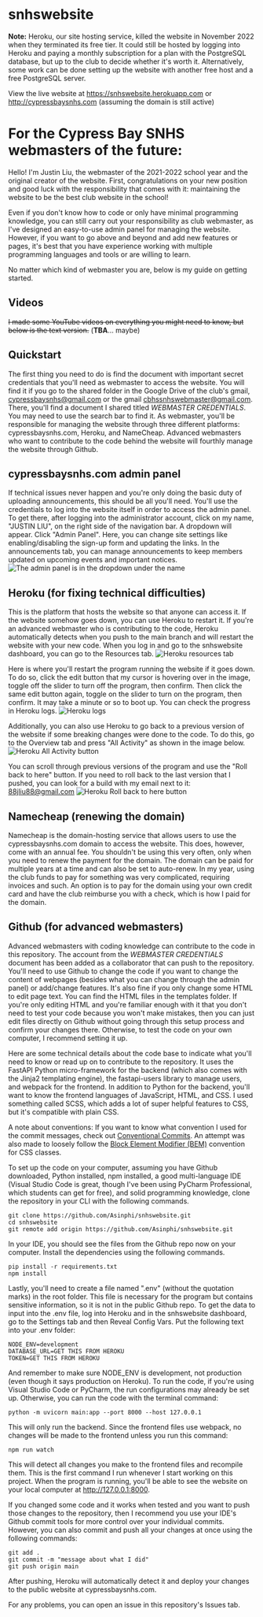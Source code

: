 # snhswebsite

**Note:** Heroku, our site hosting service, killed the website in November 2022 when they terminated its free tier. It could still be hosted by logging into Heroku and paying a monthly subscription for a plan with the PostgreSQL database, but up to the club to decide whether it's worth it. Alternatively, some work can be done setting up the website with another free host and a free PostgreSQL server.

View the live website at https://snhswebsite.herokuapp.com or http://cypressbaysnhs.com (assuming the domain is still active)

# For the Cypress Bay SNHS webmasters of the future:

Hello! I'm Justin Liu, the webmaster of the 2021-2022 school year and the original creator of the website. First, congratulations on your new position and good luck with the responsibility that comes with it: maintaining the website to be the best club website in the school!

Even if you don't know how to code or only have minimal programming knowledge, you can still carry out your responsibility as club webmaster, as I've designed an easy-to-use admin panel for managing the website. However, if you want to go above and beyond and add new features or pages, it's best that you have experience working with multiple programming languages and tools or are willing to learn.

No matter which kind of webmaster you are, below is my guide on getting started.

## Videos

~~I made some YouTube videos on everything you might need to know, but below is the text version.~~ (**TBA**... maybe)

## Quickstart

The first thing you need to do is find the document with important secret credentials that you'll need as webmaster to access the website. You will find it if you go to the shared folder in the Google Drive of the club's gmail, cypressbaysnhs@gmail.com or the gmail cbhssnhswebmaster@gmail.com. There, you'll find a document I shared titled *WEBMASTER CREDENTIALS*. You may need to use the search bar to find it. As webmaster, you'll be responsible for managing the website through three different platforms: cypressbaysnhs.com, Heroku, and NameCheap. Advanced webmasters who want to contribute to the code behind the website will fourthly manage the website through Github.

## cypressbaysnhs.com admin panel

If technical issues never happen and you're only doing the basic duty of uploading announcements, this should be all you'll need. You'll use the credentials to log into the website itself in order to access the admin panel. To get there, after logging into the administrator account, click on my name, "JUSTIN LIU", on the right side of the navigation bar. A dropdown will appear. Click "Admin Panel". Here, you can change site settings like enabling/disabling the sign-up form and updating the links. In the announcements tab, you can manage announcements to keep members updated on upcoming events and important notices.
![The admin panel is in the dropdown under the name](/assets/readme/adminPanel.png)

## Heroku (for fixing technical difficulties)

This is the platform that hosts the website so that anyone can access it. If the website somehow goes down, you can use Heroku to restart it. If you're an advanced webmaster who is contributing to the code, Heroku automatically detects when you push to the main branch and will restart the website with your new code. When you log in and go to the snhswebsite dashboard, you can go to the Resources tab.
![Heroku resources tab](/assets/readme/HerokuResources.png)

Here is where you'll restart the program running the website if it goes down. To do so, click the edit button that my cursor is hovering over in the image, toggle off the slider to turn off the program, then confirm. Then click the same edit button again, toggle on the slider to turn on the program, then confirm. It may take a minute or so to boot up. You can check the progress in Heroku logs.
![Heroku logs](/assets/readme/HerokuLogs.png)

Additionally, you can also use Heroku to go back to a previous version of the website if some breaking changes were done to the code. To do this, go to the Overview tab and press "All Activity" as shown in the image below.
![Heroku All Activity button](/assets/readme/HerokuRollback1.png)

You can scroll through previous versions of the program and use the "Roll back to here" button. If you need to roll back to the last version that I pushed, you can look for a build with my email next to it: 88jliu88@gmail.com
![Heroku Roll back to here button](/assets/readme/HerokuRollback2.png)

## Namecheap (renewing the domain)

Namecheap is the domain-hosting service that allows users to use the cypressbaysnhs.com domain to access the website. This does, however, come with an annual fee. You shouldn't be using this very often, only when you need to renew the payment for the domain. The domain can be paid for multiple years at a time and can also be set to auto-renew. In my year, using the club funds to pay for something was very complicated, requiring invoices and such. An option is to pay for the domain using your own credit card and have the club reimburse you with a check, which is how I paid for the domain.

## Github (for advanced webmasters)

Advanced webmasters with coding knowledge can contribute to the code in this repository. The account from the *WEBMASTER CREDENTIALS* document has been added as a collaborator that can push to the repository. You'll need to use Github to change the code if you want to change the content of webpages (besides what you can change through the admin panel) or add/change features. It's also fine if you only change some HTML to edit page text. You can find the HTML files in the templates folder. If you're only editing HTML and you're familiar enough with it that you don't need to test your code because you won't make mistakes, then you can just edit files directly on Github without going through this setup process and confirm your changes there. Otherwise, to test the code on your own computer, I recommend setting it up.

Here are some technical details about the code base to indicate what you'll need to know or read up on to contribute to the repository. It uses the FastAPI Python micro-framework for the backend (which also comes with the Jinja2 templating engine), the fastapi-users library to manage users, and webpack for the frontend. In addition to Python for the backend, you'll want to know the frontend languages of JavaScript, HTML, and CSS. I used something called SCSS, which adds a lot of super helpful features to CSS, but it's compatible with plain CSS.

A note about conventions: If you want to know what convention I used for the commit messages, check out [Conventional Commits](https://www.conventionalcommits.org/). An attempt was also made to loosely follow the [Block Element Modifier (BEM)](http://getbem.com/) convention for CSS classes.

To set up the code on your computer, assuming you have Github downloaded, Python installed, npm installed, a good multi-language IDE (Visual Studio Code is great, though I've been using PyCharm Professional, which students can get for free), and solid programming knowledge, clone the repository in your CLI with the following commands.
```
git clone https://github.com/Asinphi/snhswebsite.git
cd snhswebsite
git remote add origin https://github.com/Asinphi/snhswebsite.git
```
In your IDE, you should see the files from the Github repo now on your computer. Install the dependencies using the following commands.
```
pip install -r requirements.txt
npm install
```
Lastly, you'll need to create a file named ".env" (without the quotation marks) in the root folder. This file is necessary for the program but contains sensitive information, so it is not in the public Github repo. To get the data to input into the .env file, log into Heroku and in the snhswebsite dashboard, go to the Settings tab and then Reveal Config Vars. Put the following text into your .env folder:
```dotenv
NODE_ENV=development
DATABASE_URL=GET THIS FROM HEROKU
TOKEN=GET THIS FROM HEROKU
```
And remember to make sure NODE_ENV is development, not production (even though it says production on Heroku). To run the code, if you're using Visual Studio Code or PyCharm, the run configurations may already be set up. Otherwise, you can run the code with the terminal command:
```
python -m uvicorn main:app --port 8000 --host 127.0.0.1
```
This will only run the backend. Since the frontend files use webpack, no changes will be made to the frontend unless you run this command:
```
npm run watch
```
This will detect all changes you make to the frontend files and recompile them. This is the first command I run whenever I start working on this project. When the program is running, you'll be able to see the website on your local computer at http://127.0.0.1:8000.

If you changed some code and it works when tested and you want to push those changes to the repository, then I recommend you use your IDE's Github commit tools for more control over your individual commits. However, you can also commit and push all your changes at once using the following commands:
```
git add .
git commit -m "message about what I did"
git push origin main
```
After pushing, Heroku will automatically detect it and deploy your changes to the public website at cypressbaysnhs.com.

For any problems, you can open an issue in this repository's Issues tab.
